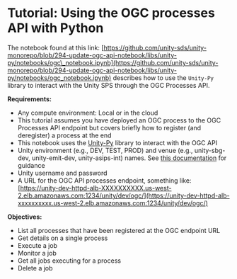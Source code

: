 # Tutorial: Using the OGC processes API with Python

The notebook found at this link: [https://github.com/unity-sds/unity-monorepo/blob/294-update-ogc-api-notebook/libs/unity-py/notebooks/ogc\_notebook.ipynb](https://github.com/unity-sds/unity-monorepo/blob/294-update-ogc-api-notebook/libs/unity-py/notebooks/ogc_notebook.ipynb) describes how to use the `Unity-Py` library to interact with the Unity SPS through the OGC Processes API.

**Requirements:**

* Any compute environment: Local or in the cloud
* This tutorial assumes you have deployed an OGC process to the OGC Processes API endpoint but covers briefly how to register (and deregister) a process at the end
* This notebook uses the [Unity-Py](https://github.com/unity-sds/unity-monorepo/tree/main/libs/unity-py) library to interact with the OGC API
* Unity environment (e.g., DEV, TEST, PROD) and venue (e.g., unity-sbg-dev, unity-emit-dev, unity-asips-int) names. See [this documentation](https://unity-sds.gitbook.io/docs/system-docs/architecture/deployments-projects-and-venues/unity-owned-venues) for guidance
* Unity username and password
* A URL for the OGC API processes endpoint, something like: [https://unity-dev-httpd-alb-XXXXXXXXXX.us-west-2.elb.amazonaws.com:1234/unity/dev/ogc/](https://unity-dev-httpd-alb-xxxxxxxxxx.us-west-2.elb.amazonaws.com:1234/unity/dev/ogc/)

**Objectives:**

* List all processes that have been registered at the OGC endpoint URL
* Get details on a single process
* Execute a job
* Monitor a job
* Get all jobs executing for a process
* Delete a job
